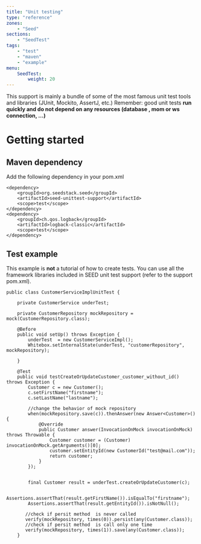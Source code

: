 ```yaml
---
title: "Unit testing"
type: "reference"
zones:
    - "Seed"
sections:
    - "SeedTest"
tags:
    - "test"
    - "maven"
    - "example"
menu:
    SeedTest:
        weight: 20
---
```


This support is mainly a bundle of some of the most famous unit test tools and libraries (JUnit, Mockito, AssertJ, etc.)
Remember: good unit tests **run quickly and do not depend on any resources (database , mom or ws connection, ...)**

# Getting started

## Maven dependency

Add the following dependency in your pom.xml

```
<dependency>
    <groupId>org.seedstack.seed</groupId>
    <artifactId>seed-unittest-support</artifactId>
    <scope>test</scope>
</dependency>
<dependency>
    <groupId>ch.qos.logback</groupId>
    <artifactId>logback-classic</artifactId>
    <scope>test</scope>
</dependency>
```

## Test example

This example is **not** a tutorial of how to create tests.
You can use all the framework libraries included in SEED unit test support (refer to the support pom.xml).

```
public class CustomerServiceImplUnitTest {

    private CustomerService underTest;

    private CustomerRepository mockRepository =  mock(CustomerRepository.class);

    @Before
    public void setUp() throws Exception {
        underTest  = new CustomerServiceImpl();
        Whitebox.setInternalState(underTest, "customerRepository", mockRepository);

    }

    @Test
    public void testCreateOrUpdateCustomer_customer_without_id() throws Exception {
        Customer c = new Customer();
        c.setFirstName("firstname");
        c.setLastName("lastname");

        //change the behavior of mock repository
        when(mockRepository.save(c)).thenAnswer(new Answer<Customer>() {
            @Override
            public Customer answer(InvocationOnMock invocationOnMock) throws Throwable {
                Customer customer = (Customer) invocationOnMock.getArguments()[0];
                customer.setEntityId(new CustomerId("test@mail.com"));
                return customer;
            }
        });


        final Customer result = underTest.createOrUpdateCustomer(c);

        Assertions.assertThat(result.getFirstName()).isEqualTo("firstname");
        Assertions.assertThat(result.getEntityId()).isNotNull();

       //check if persit method  is never called
       verify(mockRepository, times(0)).persist(any(Customer.class));
       //check if persit method  is call only one time
       verify(mockRepository, times(1)).save(any(Customer.class));
    }
```




